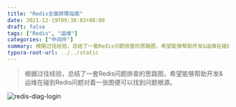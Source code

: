 ```yaml
---
title: "Redis全面排障指南"
date: 2021-12-19T09:38:03+08:00
draft: false
tags: ["Redis", "运维"]
categories: ["中间件"]
summary: 根据过往经验，总结了一套Redis问题排查的思路图，希望能够帮助开发&运维在碰到Redis问题对着一张图便可以找到问题根源。
typora-root-url: ../../static
---
```


> 根据过往经验，总结了一套Redis问题排查的思路图，希望能够帮助开发&运维在碰到Redis问题对着一张图便可以找到问题根源。

![redis-diag-login](/img/redis-diag-logic/redis-diag-logic-tree.png "redis排障指南")